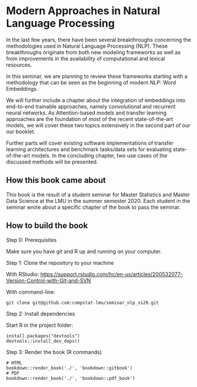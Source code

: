 # Modern Approaches in Natural Language Processing

In the last few years, there have been several breakthroughs concerning the methodologies used in Natural Language Processing (NLP). These breakthroughs originate from both new modeling frameworks as well as from improvements in the availability of computational and lexical resources.

In this seminar, we are planning to review these frameworks starting with a methodology that can be seen as the beginning of modern NLP: Word Embeddings.

We will further include a chapter about the integration of embeddings into end-to-end trainable approaches, namely convolutional and recurrent neural networks. As Attention-based models and transfer learning approaches are the foundation of most of the recent state-of-the-art models, we will cover these two topics extensively in the second part of our our booklet.

Further parts will cover existing software implementations of transfer learning architectures and benchmark tasks/data sets for evaluating state-of-the-art models. In the concluding chapter, two use cases of the discussed methods will be presented.


## How this book came about

This book is the result of a student seminar for Master Statistics and Master Data Science at the LMU in the summer semester 2020.
Each student in the seminar wrote about a specific chapter of the book to pass the seminar.

## How to build the book

Step 0: Prerequisites

Make sure you have git and R up and running on your computer.

Step 1: Clone the repository to your machine

With RStudio: https://support.rstudio.com/hc/en-us/articles/200532077-Version-Control-with-Git-and-SVN

With command-line:
```
git clone git@github.com:compstat-lmu/seminar_nlp_ss20.git
```

Step 2: Install dependencies

Start R in the project folder:

```
install.packages("devtools")
devtools::install_dev_deps()
```

Step 3: Render the book (R commands)

```{r}
# HTML
bookdown::render_book('./', 'bookdown::gitbook')
# PDF
bookdown::render_book('./', 'bookdown::pdf_book')
```


